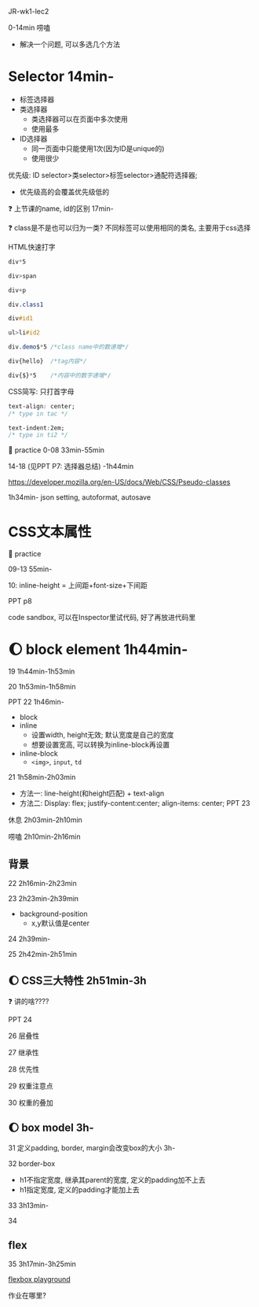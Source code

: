 JR-wk1-lec2

0-14min
唠嗑
+ 解决一个问题, 可以多选几个方法



# Selector 14min-
+ 标签选择器
+ 类选择器
  + 类选择器可以在页面中多次使用 
  + 使用最多
+ ID选择器
  + 同一页面中只能使用1次(因为ID是unique的)
  + 使用很少

优先级: ID selector>类selector>标签selector>通配符选择器; 

  + 优先级高的会覆盖优先级低的

:question: 上节课的name, id的区别 17min-

:question: class是不是也可以归为一类? 不同标签可以使用相同的类名, 主要用于css选择

HTML快速打字
```css
div*5

div>span

div+p   

div.class1

div#id1

ul>li#id2

div.demo$*5 /*class name中的数递增*/

div{hello}  /*tag内容*/

div{$}*5    /*内容中的数字递增*/
```

CSS简写: 只打首字母
```css
text-align: center; 
/* type in tac */

text-indent:2em;
/* type in ti2 */

```

:gem: practice 
0-08  33min-55min

14-18 (见PPT P7: 选择器总结) -1h44min

https://developer.mozilla.org/en-US/docs/Web/CSS/Pseudo-classes


1h34min-
json setting, autoformat, autosave

# CSS文本属性
:gem: practice

09-13 55min-

10: inline-height = 上间距+font-size+下间距

PPT p8

code sandbox, 可以在Inspector里试代码, 好了再放进代码里






# :moon: block element 1h44min-

19 1h44min-1h53min

20 1h53min-1h58min



PPT 22 1h46min- 
+ block
+ inline
  + 设置width, height无效; 默认宽度是自己的宽度
  + 想要设置宽高, 可以转换为inline-block再设置
+ inline-block
  + `<img>`, `input`, `td`


21 1h58min-2h03min
+ 方法一: line-height(和height匹配) + text-align
+ 方法二: Display: flex; justify-content:center; align-items: center;
PPT 23

休息 2h03min-2h10min

唠嗑 2h10min-2h16min

## 背景


22 2h16min-2h23min

23 2h23min-2h39min
+ background-position
  + x,y默认值是center


24 2h39min-

25 2h42min-2h51min

## :moon: CSS三大特性 2h51min-3h

:question: 讲的啥????

PPT 24

26 层叠性

27 继承性

28 优先性

29 权重注意点

30 权重的叠加

## :moon: box model 3h-
31 定义padding, border, margin会改变box的大小 3h-

32 border-box
+ h1不指定宽度, 继承其parent的宽度, 定义的padding加不上去
+ h1指定宽度, 定义的padding才能加上去

33 3h13min-


34


## flex
35 3h17min-3h25min

[flexbox playground](https://codepen.io/ndangelo/pen/BaamRam)


作业在哪里?